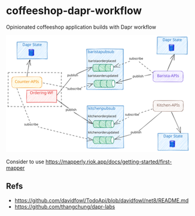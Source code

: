 # coffeeshop-dapr-workflow
Opinionated coffeeshop application builds with Dapr workflow

![](assets/coffeeshop-wf.svg)

Consider to use https://mapperly.riok.app/docs/getting-started/first-mapper

## Refs
- https://github.com/davidfowl/TodoApi/blob/davidfowl/net8/README.md
- https://github.com/thangchung/dapr-labs